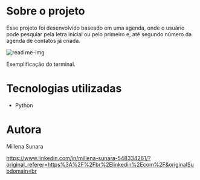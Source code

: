 # Sobre o projeto
Esse projeto foi desenvolvido baseado em uma agenda, onde o usuário pode pesquiar pela letra inicial ou pelo primeiro e, até segundo número da agenda de contatos já criada.

![read me-img](https://github.com/millenasunara/Agenda/assets/148871283/515dd8b6-53f9-4630-886a-981b5365409a)

Exemplificação do terminal.

# Tecnologias utilizadas
- Python 
  
# Autora

Millena Sunara

https://www.linkedin.com/in/millena-sunara-548334261/?original_referer=https%3A%2F%2Fbr%2Elinkedin%2Ecom%2F&originalSubdomain=br
